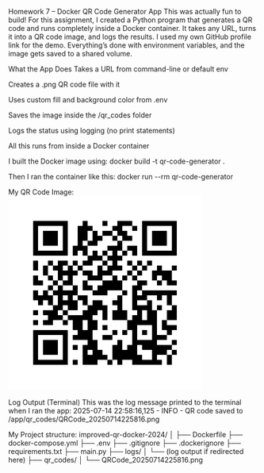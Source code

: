 Homework 7 – Docker QR Code Generator App
This was actually fun to build! For this assignment, I created a Python program that generates a QR code and runs completely inside a Docker container. It takes any URL, turns it into a QR code image, and logs the results. I used my own GitHub profile link for the demo. Everything’s done with environment variables, and the image gets saved to a shared volume. 

What the App Does
Takes a URL from command-line or default env

Creates a .png QR code file with it

Uses custom fill and background color from .env

Saves the image inside the /qr_codes folder

Logs the status using logging (no print statements)

All this runs from inside a Docker container

I built the Docker image using:
docker build -t qr-code-generator .

Then I ran the container like this:
docker run --rm qr-code-generator

My QR Code Image: 
![My GitHub QR Code](qr_codes/QRCode_20250714225843.png)

Log Output (Terminal)
This was the log message printed to the terminal when I ran the app: 
2025-07-14 22:58:16,125 - INFO - QR code saved to /app/qr_codes/QRCode_20250714225816.png

My Project structure:
improved-qr-docker-2024/
│
├── Dockerfile
├── docker-compose.yml
├── .env
├── .gitignore
├── .dockerignore
├── requirements.txt
├── main.py
├── logs/
│   └── (log output if redirected here)
├── qr_codes/
│   └── QRCode_20250714225816.png

